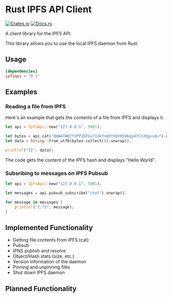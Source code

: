 # Rust IPFS API Client

[![Crates.io](https://img.shields.io/crates/v/ipfsapi.svg)](https://crates.io/crates/ipfsapi) [![Docs.rs](https://img.shields.io/badge/docs-ipfsapi-brightgreen.svg)](https://docs.rs/ipfsapi)

A client library for the IPFS API.

This library allows you to use the local IPFS daemon from Rust.

## Usage
```toml
[dependencies]
ipfsapi = "0.1"
```

## Examples

### Reading a file from IPFS
Here's an example that gets the contents of a file from IPFS and displays it.

```rust
let api = IpfsApi::new("127.0.0.1", 5001);

let bytes = api.cat("QmWATWQ7fVPP2EFGu71UkfnqhYXDYH566qy47CnJDgvs8u").unwrap();
let data = String::from_utf8(bytes.collect()).unwrap();

println!("{}", data);
```

The code gets the content of the IPFS hash and displays "Hello World".

### Subsribing to messages on IPFS Pubsub

```rust
let api = IpfsApi::new("127.0.0.1", 5001);

let messages = api.pubsub_subscribe("chat").unwrap();

for message in messages {
    println!("{:?}", message);
}
```

## Implemented Functionality

* Getting file contents from IPFS (cat)
* Pubsub
* IPNS publish and resolve
* Object/Hash stats (size, etc.)
* Version information of the daemon
* Pinning and unpinning files
* Shut down IPFS daemon

## Planned Functionality
